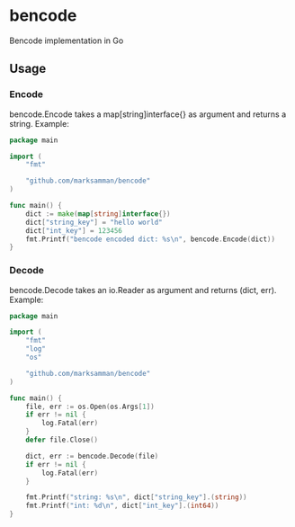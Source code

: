 bencode
=======

Bencode implementation in Go

## Usage

### Encode
bencode.Encode takes a map[string]interface{} as argument and returns a string. Example:
```go
package main

import (
	"fmt"

	"github.com/marksamman/bencode"
)

func main() {
	dict := make(map[string]interface{})
	dict["string_key"] = "hello world"
	dict["int_key"] = 123456
	fmt.Printf("bencode encoded dict: %s\n", bencode.Encode(dict))
}
```

### Decode
bencode.Decode takes an io.Reader as argument and returns (dict, err). Example:
```go
package main

import (
	"fmt"
	"log"
	"os"

	"github.com/marksamman/bencode"
)

func main() {
	file, err := os.Open(os.Args[1])
	if err != nil {
		log.Fatal(err)
	}
	defer file.Close()

	dict, err := bencode.Decode(file)
	if err != nil {
		log.Fatal(err)
	}

	fmt.Printf("string: %s\n", dict["string_key"].(string))
	fmt.Printf("int: %d\n", dict["int_key"].(int64))
}
```
